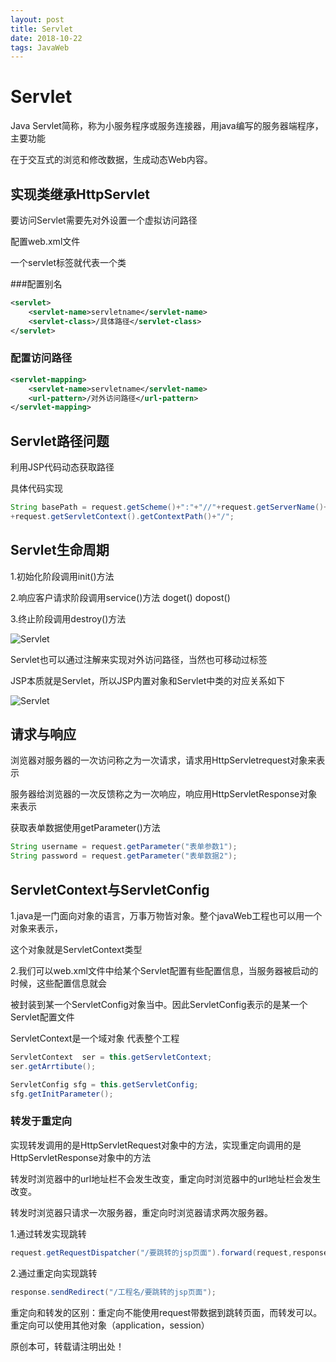 ```yaml
---
layout: post
title: Servlet
date: 2018-10-22
tags: JavaWeb
---
```




# Servlet

Java Servlet简称，称为小服务程序或服务连接器，用java编写的服务器端程序，主要功能

在于交互式的浏览和修改数据，生成动态Web内容。

## 实现类继承HttpServlet

要访问Servlet需要先对外设置一个虚拟访问路径

配置web.xml文件

一个servlet标签就代表一个类

###配置别名

```xml
<servlet>
    <servlet-name>servletname</servlet-name>
    <servlet-class>/具体路径</servlet-class>
</servlet>
```

### 配置访问路径

```xml
<servlet-mapping>
    <servlet-name>servletname</servlet-name>
    <url-pattern>/对外访问路径</url-pattern>
</servlet-mapping>

```

## Servlet路径问题

利用JSP代码动态获取路径

具体代码实现

```java
String basePath = request.getScheme()+":"+"//"+request.getServerName()+":"+request.getServerPort
+request.getServletContext().getContextPath()+"/";
```

## Servlet生命周期

1.初始化阶段调用init()方法

2.响应客户请求阶段调用service()方法 doget() dopost()

3.终止阶段调用destroy()方法

![Servlet](https://admindian.github.io\images\posts\Servlet\Servletlife.png)

Servlet也可以通过注解来实现对外访问路径，当然也可移动过标签

JSP本质就是Servlet，所以JSP内置对象和Servlet中类的对应关系如下

![Servlet](https://admindian.github.io\images\posts\Servlet\Servlet1.png)



## 请求与响应

浏览器对服务器的一次访问称之为一次请求，请求用HttpServletrequest对象来表示

服务器给浏览器的一次反馈称之为一次响应，响应用HttpServletResponse对象来表示

获取表单数据使用getParameter()方法

```java
String username = request.getParameter("表单参数1");
String password = request.getParameter("表单数据2");
```

## ServletContext与ServletConfig

1.java是一门面向对象的语言，万事万物皆对象。整个javaWeb工程也可以用一个对象来表示，

这个对象就是ServletContext类型

2.我们可以web.xml文件中给某个Servlet配置有些配置信息，当服务器被启动的时候，这些配置信息就会

被封装到某一个ServletConfig对象当中。因此ServletConfig表示的是某一个Servlet配置文件

ServletContext是一个域对象 代表整个工程

```java
ServletContext  ser = this.getServletContext;
ser.getArrtibute();
```

```java
ServletConfig sfg = this.getServletConfig;
sfg.getInitParameter();
```

### 转发于重定向

实现转发调用的是HttpServletRequest对象中的方法，实现重定向调用的是HttpServletResponse对象中的方法

转发时浏览器中的url地址栏不会发生改变，重定向时浏览器中的url地址栏会发生改变。

转发时浏览器只请求一次服务器，重定向时浏览器请求两次服务器。

1.通过转发实现跳转

```java
request.getRequestDispatcher("/要跳转的jsp页面").forward(request,response);
```

2.通过重定向实现跳转

```java
response.sendRedirect("/工程名/要跳转的jsp页面");
```

重定向和转发的区别：重定向不能使用request带数据到跳转页面，而转发可以。重定向可以使用其他对象（application，session）

原创本可，转载请注明出处！

